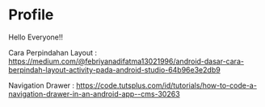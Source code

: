 # Profile
Hello Everyone!!

Cara Perpindahan Layout :
https://medium.com/@febriyanadifatma13021996/android-dasar-cara-berpindah-layout-activity-pada-android-studio-64b96e3e2db9

Navigation Drawer :
https://code.tutsplus.com/id/tutorials/how-to-code-a-navigation-drawer-in-an-android-app--cms-30263
